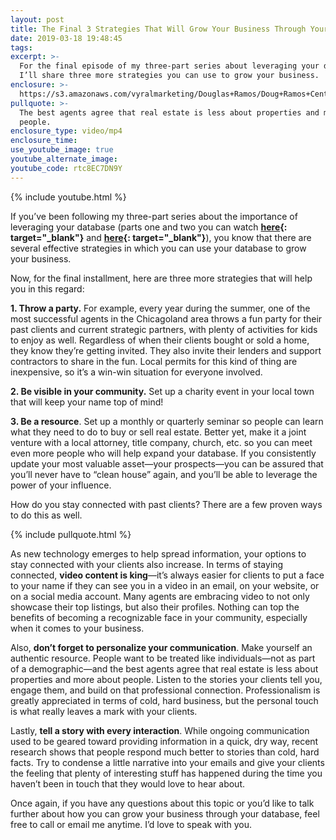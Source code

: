 ```yaml
---
layout: post
title: The Final 3 Strategies That Will Grow Your Business Through Your Database
date: 2019-03-18 19:48:45
tags:
excerpt: >-
  For the final episode of my three-part series about leveraging your database,
  I’ll share three more strategies you can use to grow your business.
enclosure: >-
  https://s3.amazonaws.com/vyralmarketing/Douglas+Ramos/Doug+Ramos+Century+21+_+The+Final+3+Strategies+That+Will+Grow+Your+Business+Through+Your+Database.mp4
pullquote: >-
  The best agents agree that real estate is less about properties and more about
  people.
enclosure_type: video/mp4
enclosure_time:
use_youtube_image: true
youtube_alternate_image:
youtube_code: rtc8EC7DN9Y
---
```


{% include youtube.html %}

If you’ve been following my three-part series about the importance of leveraging your database (parts one and two you can watch **[here](https://c21arcoaching.com/5-reasons-to-follow-up-with-your-past-clients.html){: target="_blank"}**&nbsp;and **[here](https://c21arcoaching.com/these-2-strategies-can-help-you-manage-a-killer-database.html){: target="_blank"}**), you know that there are several effective strategies in which you can use your database to grow your business.&nbsp;

Now, for the final installment, here are three more strategies that will help you in this regard:

**1. Throw a party.** For example, every year during the summer, one of the most successful agents in the Chicagoland area throws a fun party for their past clients and current strategic partners, with plenty of activities for kids to enjoy as well. Regardless of when their clients bought or sold a home, they know they’re getting invited. They also invite their lenders and support contractors to share in the fun. Local permits for this kind of thing are inexpensive, so it’s a win-win situation for everyone involved.&nbsp;

**2. Be visible in your community.** Set up a charity event in your local town that will keep your name top of mind!

**3. Be a resource**. Set up a monthly or quarterly seminar so people can learn what they need to do to buy or sell real estate. Better yet, make it a joint venture with a local attorney, title company, church, etc. so you can meet even more people who will help expand your database. If you consistently update your most valuable asset—your prospects—you can be assured that you’ll never have to “clean house” again, and you’ll be able to leverage the power of your influence.&nbsp;

How do you stay connected with past clients? There are a few proven ways to do this as well.

{% include pullquote.html %}

As new technology emerges to help spread information, your options to stay connected with your clients also increase. In terms of staying connected, **video content is king**—it’s always easier for clients to put a face to your name if they can see you in a video in an email, on your website, or on a social media account. Many agents are embracing video to not only showcase their top listings, but also their profiles. Nothing can top the benefits of becoming a recognizable face in your community, especially when it comes to your business.&nbsp;

Also, **don’t forget to personalize your communication**. Make yourself an authentic resource. People want to be treated like individuals—not as part of a demographic—and the best agents agree that real estate is less about properties and more about people. Listen to the stories your clients tell you, engage them, and build on that professional connection. Professionalism is greatly appreciated in terms of cold, hard business, but the personal touch is what really leaves a mark with your clients.&nbsp;

Lastly, **tell a story with every interaction**. While ongoing communication used to be geared toward providing information in a quick, dry way, recent research shows that people respond much better to stories than cold, hard facts. Try to condense a little narrative into your emails and give your clients the feeling that plenty of interesting stuff has happened during the time you haven’t been in touch that they would love to hear about.&nbsp;

Once again, if you have any questions about this topic or you’d like to talk further about how you can grow your business through your database, feel free to call or email me anytime. I’d love to speak with you.
